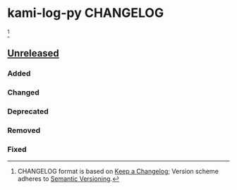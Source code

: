 # kami-log-py CHANGELOG

[^format]
















## [Unreleased]

### Added
### Changed
### Deprecated
### Removed
### Fixed

















































































































[unreleased]: https://github.com/kami-lel/kaye/compare/v1.0.0...dev
[1.0.0]: https://github.com/kami-lel/kaye/releases/tag/v1.0.0













[^format]: CHANGELOG format is based on [Keep a Changelog](https://keepachangelog.com/en/1.1.0/); Version scheme adheres to [Semantic Versioning](https://semver.org/spec/v2.0.0.html).